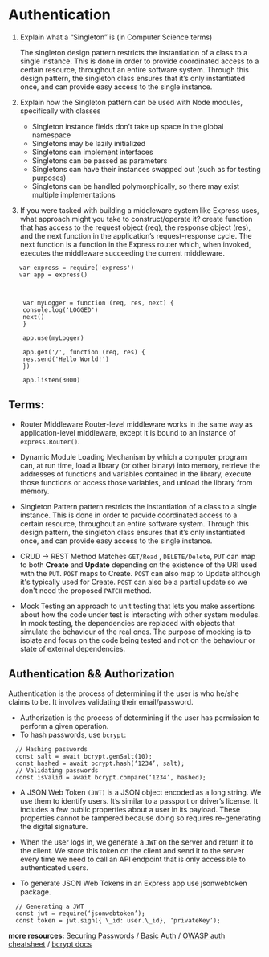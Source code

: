 # Authentication

1. Explain what a “Singleton” is (in Computer Science terms)

   The singleton design pattern restricts the instantiation of a class to a single instance. This is done in order to provide coordinated access to a certain resource, throughout an entire software system. Through this design pattern, the singleton class ensures that it’s only instantiated once, and can provide easy access to the single instance.

2. Explain how the Singleton pattern can be used with Node modules, specifically with classes

   - Singleton instance fields don’t take up space in the global namespace
   - Singletons may be lazily initialized
   - Singletons can implement interfaces
   - Singletons can be passed as parameters
   - Singletons can have their instances swapped out (such as for testing purposes)
   - Singletons can be handled polymorphically, so there may exist multiple implementations

3. If you were tasked with building a middleware system like Express uses, what approach might you take to construct/operate it?
   create function that has access to the request object (req), the response object (res), and the next function in the application’s request-response cycle. The next function is a function in the Express router which, when invoked, executes the middleware succeeding the current middleware.

```
   var express = require('express')
   var app = express()



    var myLogger = function (req, res, next) {
    console.log('LOGGED')
    next()
    }

    app.use(myLogger)

    app.get('/', function (req, res) {
    res.send('Hello World!')
    })

    app.listen(3000)

```

## Terms:

- Router Middleware
  Router-level middleware works in the same way as application-level middleware, except it is bound to an instance of `express.Router()`.

- Dynamic Module Loading
  Mechanism by which a computer program can, at run time, load a library (or other binary) into memory, retrieve the addresses of functions and variables contained in the library, execute those functions or access those variables, and unload the library from memory.

- Singleton Pattern
  pattern restricts the instantiation of a class to a single instance. This is done in order to provide coordinated access to a certain resource, throughout an entire software system. Through this design pattern, the singleton class ensures that it’s only instantiated once, and can provide easy access to the single instance.

- CRUD -> REST Method Matches
  `GET/Read` , `DELETE/Delete`, `PUT` can map to both **Create** and **Update** depending on the existence of the URI used with the `PUT`. `POST` maps to Create. `POST` can also map to Update although it's typically used for Create. `POST` can also be a partial update so we don't need the proposed `PATCH` method.

- Mock Testing
  an approach to unit testing that lets you make assertions about how the code under test is interacting with other system modules. In mock testing, the dependencies are replaced with objects that simulate the behaviour of the real ones. The purpose of mocking is to isolate and focus on the code being tested and not on the behaviour or state of external dependencies.

## Authentication && Authorization

Authentication is the process of determining if the user is who he/she claims to
be. It involves validating their email/password.

- Authorization is the process of determining if the user has permission to perform
  a given operation.
- To hash passwords, use `bcrypt`:

```
  // Hashing passwords
  const salt = await bcrypt.genSalt(10);
  const hashed = await bcrypt.hash(‘1234’, salt);
  // Validating passwords
  const isValid = await bcrypt.compare(‘1234’, hashed);

```

- A JSON Web Token `(JWT)` is a JSON object encoded as a long string. We use
  them to identify users. It’s similar to a passport or driver’s license. It includes a
  few public properties about a user in its payload. These properties cannot be
  tampered because doing so requires re-generating the digital signature.

- When the user logs in, we generate a `JWT` on the server and return it to the
  client. We store this token on the client and send it to the server every time we
  need to call an API endpoint that is only accessible to authenticated users.

- To generate JSON Web Tokens in an Express app use jsonwebtoken package.

```
  // Generating a JWT
  const jwt = require(‘jsonwebtoken’);
  const token = jwt.sign({ \_id: user.\_id}, ‘privateKey’);

```

**more resources:**
[Securing Passwords](https://thehackernews.com/2014/04/securing-passwords-with-bcrypt-hashing.html) /
[Basic Auth](https://en.wikipedia.org/wiki/Basic_access_authentication) /
[OWASP auth cheatsheet](https://cheatsheetseries.owasp.org/cheatsheets/Authentication_Cheat_Sheet.html) /
[bcrypt docs](https://www.npmjs.com/package/bcrypt)
